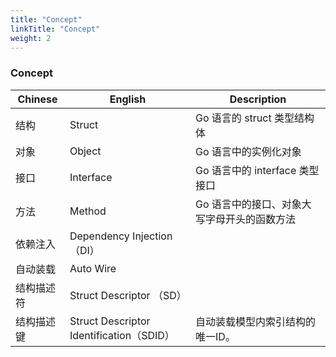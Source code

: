 ```yaml
---
title: "Concept"
linkTitle: "Concept"
weight: 2
---
```


### Concept

| Chinese | English                                | Description             |
|---------|----------------------------------------|-------------------------|
| 结构      | Struct                                 | Go 语言的 struct 类型结构体     |
| 对象      | Object                                 | Go 语言中的实例化对象            |
| 接口      | Interface                              | Go 语言中的 interface 类型接口  |
| 方法      | Method                                 | Go 语言中的接口、对象大写字母开头的函数方法 |
| 依赖注入    | Dependency Injection（DI）               |                         |
| 自动装载    | Auto Wire                              |                         |
| 结构描述符   | Struct Descriptor （SD）                 |                         |
| 结构描述键   | Struct Descriptor Identification（SDID） | 自动装载模型内索引结构的唯一ID。       |


